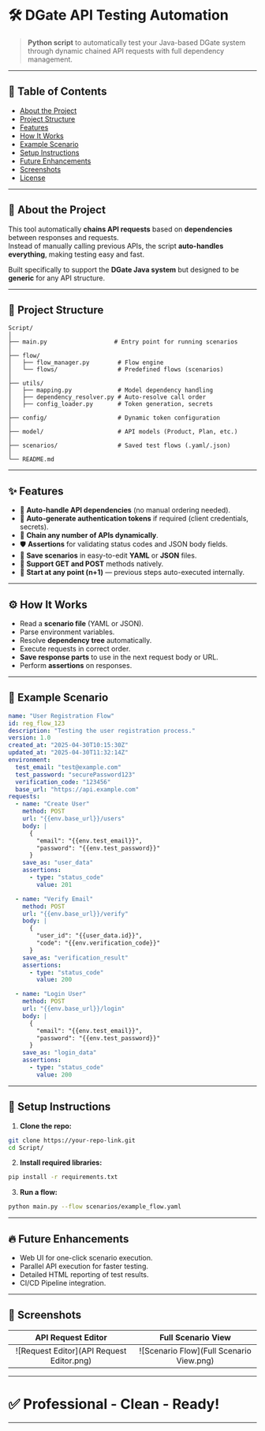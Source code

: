 # 🛠️ DGate API Testing Automation

> **Python script** to automatically test your Java-based DGate system through dynamic chained API requests with full dependency management.

---

## 📌 Table of Contents
- [About the Project](#about-the-project)
- [Project Structure](#project-structure)
- [Features](#features)
- [How It Works](#how-it-works)
- [Example Scenario](#example-scenario)
- [Setup Instructions](#setup-instructions)
- [Future Enhancements](#future-enhancements)
- [Screenshots](#screenshots)
- [License](#license)

---

## 📖 About the Project

This tool automatically **chains API requests** based on **dependencies** between responses and requests.  
Instead of manually calling previous APIs, the script **auto-handles everything**, making testing easy and fast.

Built specifically to support the **DGate Java system** but designed to be **generic** for any API structure.

---

## 📂 Project Structure

```plaintext
Script/
│
├── main.py                   # Entry point for running scenarios
│
├── flow/
│   ├── flow_manager.py        # Flow engine
│   └── flows/                 # Predefined flows (scenarios)
│
├── utils/
│   ├── mapping.py             # Model dependency handling
│   ├── dependency_resolver.py # Auto-resolve call order
│   ├── config_loader.py       # Token generation, secrets
│
├── config/                    # Dynamic token configuration
│
├── model/                     # API models (Product, Plan, etc.)
│
├── scenarios/                 # Saved test flows (.yaml/.json)
│
└── README.md
```

---

## ✨ Features

- 🔄 **Auto-handle API dependencies** (no manual ordering needed).
- 🔑 **Auto-generate authentication tokens** if required (client credentials, secrets).
- 🔗 **Chain any number of APIs dynamically**.
- 🛡️ **Assertions** for validating status codes and JSON body fields.
- 📄 **Save scenarios** in easy-to-edit **YAML** or **JSON** files.
- 🧩 **Support GET and POST** methods natively.
- 🚀 **Start at any point (n+1)** — previous steps auto-executed internally.

---

## ⚙️ How It Works

- Read a **scenario file** (YAML or JSON).
- Parse environment variables.
- Resolve **dependency tree** automatically.
- Execute requests in correct order.
- **Save response parts** to use in the next request body or URL.
- Perform **assertions** on responses.

---

## 🧪 Example Scenario

```yaml
name: "User Registration Flow"
id: reg_flow_123
description: "Testing the user registration process."
version: 1.0
created_at: "2025-04-30T10:15:30Z"
updated_at: "2025-04-30T11:32:14Z"
environment:
  test_email: "test@example.com"
  test_password: "securePassword123"
  verification_code: "123456"
  base_url: "https://api.example.com"
requests:
  - name: "Create User"
    method: POST
    url: "{{env.base_url}}/users"
    body: |
      {
        "email": "{{env.test_email}}",
        "password": "{{env.test_password}}"
      }
    save_as: "user_data"
    assertions:
      - type: "status_code"
        value: 201

  - name: "Verify Email"
    method: POST
    url: "{{env.base_url}}/verify"
    body: |
      {
        "user_id": "{{user_data.id}}",
        "code": "{{env.verification_code}}"
      }
    save_as: "verification_result"
    assertions:
      - type: "status_code"
        value: 200

  - name: "Login User"
    method: POST
    url: "{{env.base_url}}/login"
    body: |
      {
        "email": "{{env.test_email}}",
        "password": "{{env.test_password}}"
      }
    save_as: "login_data"
    assertions:
      - type: "status_code"
        value: 200
```

---

## 🚀 Setup Instructions

1. **Clone the repo:**

```bash
git clone https://your-repo-link.git
cd Script/
```

2. **Install required libraries:**

```bash
pip install -r requirements.txt
```

3. **Run a flow:**

```bash
python main.py --flow scenarios/example_flow.yaml
```

---

## 🔥 Future Enhancements

- Web UI for one-click scenario execution.
- Parallel API execution for faster testing.
- Detailed HTML reporting of test results.
- CI/CD Pipeline integration.

---

## 📸 Screenshots

| API Request Editor | Full Scenario View |
| :---: | :---: |
| ![Request Editor](API Request Editor.png) | ![Scenario Flow](Full Scenario View.png) |

---

# ✅ Professional - Clean - Ready!

---

